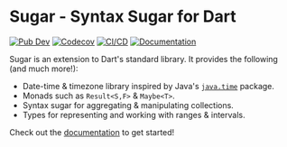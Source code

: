 # Sugar - Syntax Sugar for Dart
[![Pub Dev](https://img.shields.io/pub/v/sugar)](https://pub.dev/packages/sugar)
[![Codecov](https://codecov.io/gh/forus-labs/cauldron/branch/master/graph/badge.svg)](https://codecov.io/gh/forus-labs/cauldron)
[![CI/CD](https://github.com/forus-labs/cauldron/workflows/Sugar%20Build/badge.svg)](https://github.com/forus-labs/cauldron/actions?query=workflow%3A%22Sugar+Build%22)
[![Documentation](https://img.shields.io/badge/documentation-latest-brightgreen.svg)](https://pub.dev/documentation/sugar/latest/)

Sugar is an extension to Dart's standard library. It provides the following (and much more!):
* Date-time & timezone library inspired by Java's [`java.time`](https://docs.oracle.com/en/java/javase/17/docs/api/java.base/java/time/package-summary.html) package.
* Monads such as `Result<S,F>` & `Maybe<T>`.
* Syntax sugar for aggregating & manipulating collections.
* Types for representing and working with ranges & intervals.

Check out the [documentation](https://pub.dev/documentation/sugar/latest/) to get started!
